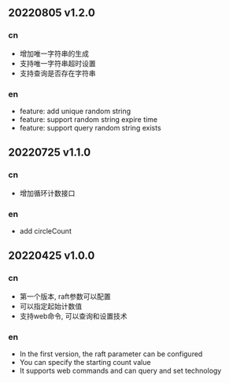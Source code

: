 
## 20220805 v1.2.0

### cn
- 增加唯一字符串的生成
- 支持唯一字符串超时设置
- 支持查询是否存在字符串

### en
- feature: add unique random string
- feature: support random string expire time
- feature: support query random string exists

## 20220725 v1.1.0

### cn
- 增加循环计数接口

### en
- add circleCount

## 20220425 v1.0.0

### cn
- 第一个版本, raft参数可以配置
- 可以指定起始计数值
- 支持web命令, 可以查询和设置技术

### en
- In the first version, the raft parameter can be configured
- You can specify the starting count value
- It supports web commands and can query and set technology


